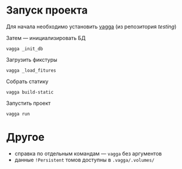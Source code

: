 Запуск проекта
==============

Для начала необходимо установить [vagga](http://vagga.readthedocs.io/en/latest/installation.html#ubuntu) (из репозитория *testing*)

Затем — инициализировать БД

    vagga _init_db
    
Загрузить фикстуры

    vagga _load_fitures

Собрать статику

    vagga build-static

Запустить проект

    vagga run

Другое
======

* cправка по отдельным командам — `vagga` без аргументов
* данные `!Persistent` томов доступны в `.vagga/.volumes/`